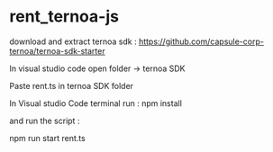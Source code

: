 # rent_ternoa-js

download and extract ternoa sdk : https://github.com/capsule-corp-ternoa/ternoa-sdk-starter

In visual studio code open folder -> ternoa SDK

Paste rent.ts in ternoa SDK folder

In Visual studio Code terminal run :
npm install

and run the script :

npm run start rent.ts

